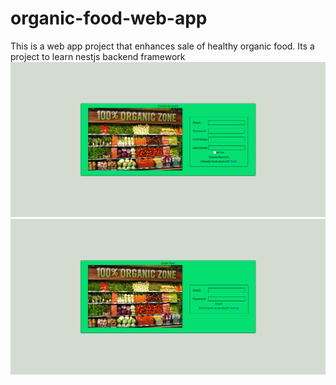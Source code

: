 # organic-food-web-app
This is a web app project that enhances sale of healthy organic food. Its a project to learn nestjs backend framework
![alt text](image-1.png)
![alt text](image-2.png)


